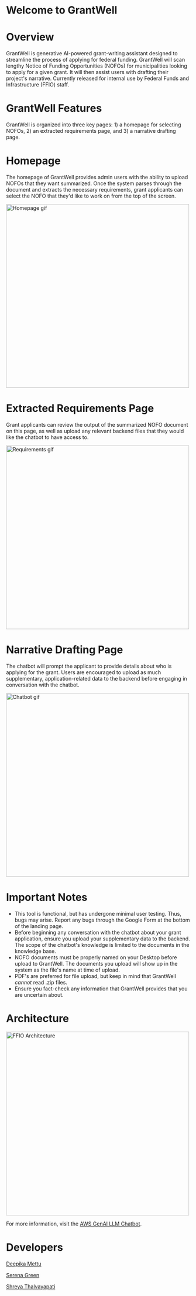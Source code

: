 # Welcome to GrantWell

# Overview
GrantWell is generative AI-powered grant-writing assistant designed to streamline the process of applying for federal funding. GrantWell will scan lengthy Notice of Funding Opportunities (NOFOs) for municipalities looking to apply for a given grant. It will then assist users with drafting their project's narrative. Currently released for internal use by Federal Funds and Infrastructure (FFIO) staff. 

# GrantWell Features
GrantWell is organized into three key pages: 1) a homepage for selecting NOFOs, 2) an extracted requirements page, and 3) a narrative drafting page.

# Homepage
The homepage of GrantWell provides admin users with the ability to upload NOFOs that they want summarized. Once the system parses through the document and extracts the necessary requirements, grant applicants can select the NOFO that they'd like to work on from the top of the screen.

<img src="" alt="Homepage gif" width="500">

# Extracted Requirements Page
Grant applicants can review the output of the summarized NOFO document on this page, as well as upload any relevant backend files that they would like the chatbot to have access to.

<img src="" alt="Requirements gif" width="500">

# Narrative Drafting Page
The chatbot will prompt the applicant to provide details about who is applying for the grant. Users are encouraged to upload as much supplementary, application-related data to the backend before engaging in conversation with the chatbot.

<img src="" alt="Chatbot gif" width="500">

# Important Notes
- This tool is functional, but has undergone minimal user testing. Thus, bugs may arise. Report any bugs through the Google Form at the bottom of the landing page.
- Before beginning any conversation with the chatbot about your grant application, ensure you upload your supplementary data to the backend. The scope of the chatbot's knowledge is limited to the documents in the knowledge base.
- NOFO documents must be properly named on your Desktop before upload to GrantWell. The documents you upload will show up in the system as the file's name at time of upload.
- PDF's are preferred for file upload, but keep in mind that GrantWell _cannot_ read .zip files.
- Ensure you fact-check any information that GrantWell provides that you are uncertain about.

# Architecture 
<img src="https://raw.githubusercontent.com/deepikasai-mettu/FFIO-MVP-RAG-chatbot/main/lib/user-interface/app/public/images/architecture.png" alt="FFIO Architecture" width="500">

<p>For more information, visit the <a href="https://aws-samples.github.io/aws-genai-llm-chatbot/" target="_blank">AWS GenAI LLM Chatbot</a>.</p>

# Developers 
<p><a href="https://github.com/deepikasai-mettu" target="_blank">Deepika Mettu</a></p>

<p><a href="https://github.com/serenagreenx" target="_blank">Serena Green</a></p>

<p><a href="https://github.com/shreyathal" target="_blank">Shreya Thalvayapati</a></p>
